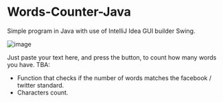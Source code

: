 # Words-Counter-Java
Simple program in Java with use of IntelliJ Idea GUI builder Swing.

![image](https://github.com/Kosiem/Words-Counter-Java/assets/98033934/a487f2e5-a307-4fd8-bd1d-ec2069277025)


Just paste your text here, and press the button, to count how many words you have.
TBA:
- Function that checks if the number of words matches the facebook / twitter standard.
- Characters count.
